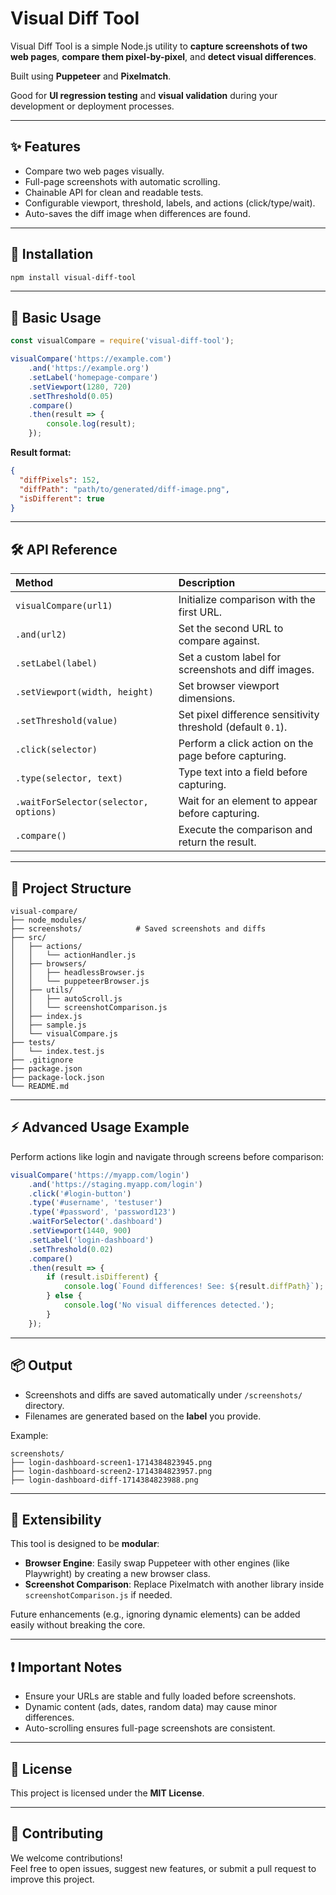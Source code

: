 # Visual Diff Tool

Visual Diff Tool is a simple Node.js utility to **capture screenshots of two web pages**, **compare them pixel-by-pixel**, and **detect visual differences**.

Built using **Puppeteer** and **Pixelmatch**.

Good for **UI regression testing** and **visual validation** during your development or deployment processes.

---

## ✨ Features

- Compare two web pages visually.
- Full-page screenshots with automatic scrolling.
- Chainable API for clean and readable tests.
- Configurable viewport, threshold, labels, and actions (click/type/wait).
- Auto-saves the diff image when differences are found.

---

## 🚀 Installation

```bash
npm install visual-diff-tool
```

---

## 📸 Basic Usage

```javascript
const visualCompare = require('visual-diff-tool');

visualCompare('https://example.com')
    .and('https://example.org')
    .setLabel('homepage-compare')
    .setViewport(1280, 720)
    .setThreshold(0.05)
    .compare()
    .then(result => {
        console.log(result);
    });
```

**Result format:**
```json
{
  "diffPixels": 152,
  "diffPath": "path/to/generated/diff-image.png",
  "isDifferent": true
}
```

---

## 🛠️ API Reference

| Method | Description |
| :--- | :--- |
| `visualCompare(url1)` | Initialize comparison with the first URL. |
| `.and(url2)` | Set the second URL to compare against. |
| `.setLabel(label)` | Set a custom label for screenshots and diff images. |
| `.setViewport(width, height)` | Set browser viewport dimensions. |
| `.setThreshold(value)` | Set pixel difference sensitivity threshold (default `0.1`). |
| `.click(selector)` | Perform a click action on the page before capturing. |
| `.type(selector, text)` | Type text into a field before capturing. |
| `.waitForSelector(selector, options)` | Wait for an element to appear before capturing. |
| `.compare()` | Execute the comparison and return the result. |

---

## 📂 Project Structure

```
visual-compare/
├── node_modules/
├── screenshots/            # Saved screenshots and diffs
├── src/
│   ├── actions/
│   │   └── actionHandler.js
│   ├── browsers/
│   │   ├── headlessBrowser.js
│   │   └── puppeteerBrowser.js
│   ├── utils/
│   │   ├── autoScroll.js
│   │   └── screenshotComparison.js
│   ├── index.js
│   ├── sample.js
│   └── visualCompare.js
├── tests/
│   └── index.test.js
├── .gitignore
├── package.json
├── package-lock.json
└── README.md
```

---

## ⚡ Advanced Usage Example

Perform actions like login and navigate through screens before comparison:

```javascript
visualCompare('https://myapp.com/login')
    .and('https://staging.myapp.com/login')
    .click('#login-button')
    .type('#username', 'testuser')
    .type('#password', 'password123')
    .waitForSelector('.dashboard')
    .setViewport(1440, 900)
    .setLabel('login-dashboard')
    .setThreshold(0.02)
    .compare()
    .then(result => {
        if (result.isDifferent) {
            console.log(`Found differences! See: ${result.diffPath}`);
        } else {
            console.log('No visual differences detected.');
        }
    });
```

---

## 📦 Output

- Screenshots and diffs are saved automatically under `/screenshots/` directory.
- Filenames are generated based on the **label** you provide.

Example:

```
screenshots/
├── login-dashboard-screen1-1714384823945.png
├── login-dashboard-screen2-1714384823957.png
├── login-dashboard-diff-1714384823988.png
```

---

## 🧩 Extensibility

This tool is designed to be **modular**:

- **Browser Engine**: Easily swap Puppeteer with other engines (like Playwright) by creating a new browser class.
- **Screenshot Comparison**: Replace Pixelmatch with another library inside `screenshotComparison.js` if needed.

Future enhancements (e.g., ignoring dynamic elements) can be added easily without breaking the core.

---

## ❗ Important Notes

- Ensure your URLs are stable and fully loaded before screenshots.
- Dynamic content (ads, dates, random data) may cause minor differences.
- Auto-scrolling ensures full-page screenshots are consistent.

---

## 📝 License

This project is licensed under the **MIT License**.

---

## 🤝 Contributing

We welcome contributions!  
Feel free to open issues, suggest new features, or submit a pull request to improve this project.

